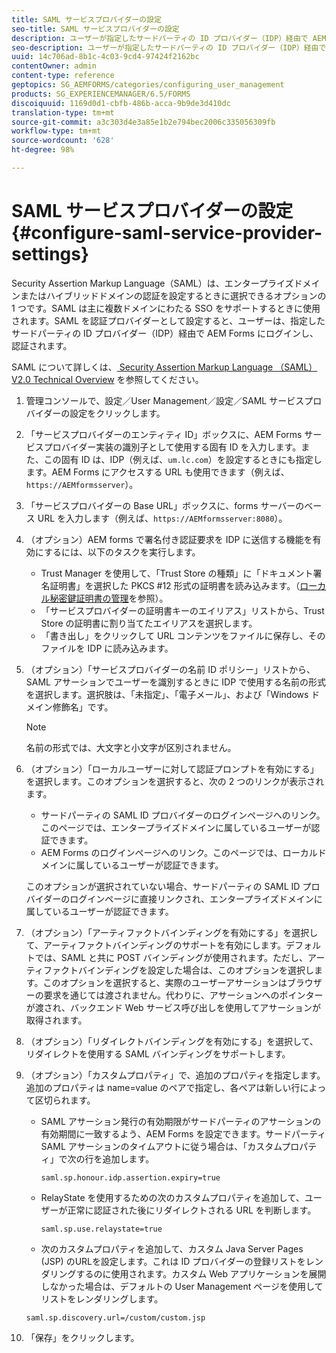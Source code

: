 ```yaml
---
title: SAML サービスプロバイダーの設定
seo-title: SAML サービスプロバイダーの設定
description: ユーザーが指定したサードパーティの ID プロバイダー（IDP）経由で AEM Forms にログインして認証できるように、SAML を認証プロバイダーとして設定できます。
seo-description: ユーザーが指定したサードパーティの ID プロバイダー（IDP）経由で AEM Forms にログインして認証できるように、SAML を認証プロバイダーとして設定できます。
uuid: 14c706ad-8b1c-4c03-9cd4-97424f2162bc
contentOwner: admin
content-type: reference
geptopics: SG_AEMFORMS/categories/configuring_user_management
products: SG_EXPERIENCEMANAGER/6.5/FORMS
discoiquuid: 1169d0d1-cbfb-486b-acca-9b9de3d410dc
translation-type: tm+mt
source-git-commit: a3c303d4e3a85e1b2e794bec2006c335056309fb
workflow-type: tm+mt
source-wordcount: '628'
ht-degree: 98%

---
```



# SAML サービスプロバイダーの設定{#configure-saml-service-provider-settings}

Security Assertion Markup Language（SAML）は、エンタープライズドメインまたはハイブリッドドメインの認証を設定するときに選択できるオプションの 1 つです。SAML は主に複数ドメインにわたる SSO をサポートするときに使用されます。SAML を認証プロバイダーとして設定すると、ユーザーは、指定したサードパーティの ID プロバイダー（IDP）経由で AEM Forms にログインし、認証されます。

SAML について詳しくは、[ Security Assertion Markup Language （SAML） V2.0 Technical Overview](https://www.oasis-open.org/committees/download.php/20645/sstc-saml-tech-overview-2%200-draft-10.pdf) を参照してください。

1. 管理コンソールで、設定／User Management／設定／SAML サービスプロバイダーの設定をクリックします。
1. 「サービスプロバイダーのエンティティ ID」ボックスに、AEM Forms サービスプロバイダー実装の識別子として使用する固有 ID を入力します。また、この固有 ID は、IDP（例えば、`um.lc.com`）を設定するときにも指定します。AEM Forms にアクセスする URL も使用できます（例えば、`https://AEMformsserver`）。
1. 「サービスプロバイダーの Base URL」ボックスに、forms サーバーのベース URL を入力します（例えば、`https://AEMformsserver:8080`）。
1. （オプション）AEM forms で署名付き認証要求を IDP に送信する機能を有効にするには、以下のタスクを実行します。

   * Trust Manager を使用して、「Trust Store の種類」に「ドキュメント署名証明書」を選択した PKCS #12 形式の証明書を読み込みます。（[ローカル秘密鍵証明書の管理](/help/forms/using/admin-help/local-credentials.md#managing-local-credentials)を参照）。
   * 「サービスプロバイダーの証明書キーのエイリアス」リストから、Trust Store の証明書に割り当てたエイリアスを選択します。
   * 「書き出し」をクリックして URL コンテンツをファイルに保存し、そのファイルを IDP に読み込みます。

1. （オプション）「サービスプロバイダーの名前 ID ポリシー」リストから、SAML アサーションでユーザーを識別するときに IDP で使用する名前の形式を選択します。選択肢は、「未指定」、「電子メール」、および「Windows ドメイン修飾名」です。

   >[!NOTE]
   >
   >名前の形式では、大文字と小文字が区別されません。

1. （オプション）「ローカルユーザーに対して認証プロンプトを有効にする」を選択します。このオプションを選択すると、次の 2 つのリンクが表示されます。

   * サードパーティの SAML ID プロバイダーのログインページへのリンク。このページでは、エンタープライズドメインに属しているユーザーが認証できます。
   * AEM Forms のログインページへのリンク。このページでは、ローカルドメインに属しているユーザーが認証できます。

   このオプションが選択されていない場合、サードパーティの SAML ID プロバイダーのログインページに直接リンクされ、エンタープライズドメインに属しているユーザーが認証できます。

1. （オプション）「アーティファクトバインディングを有効にする」を選択して、アーティファクトバインディングのサポートを有効にします。デフォルトでは、SAML と共に POST バインディングが使用されます。ただし、アーティファクトバインディングを設定した場合は、このオプションを選択します。このオプションを選択すると、実際のユーザーアサーションはブラウザーの要求を通じては渡されません。代わりに、アサーションへのポインターが渡され、バックエンド Web サービス呼び出しを使用してアサーションが取得されます。
1. （オプション）「リダイレクトバインディングを有効にする」を選択して、リダイレクトを使用する SAML バインディングをサポートします。
1. （オプション）「カスタムプロパティ」で、追加のプロパティを指定します。追加のプロパティは name=value のペアで指定し、各ペアは新しい行によって区切られます。

   * SAML アサーション発行の有効期限がサードパーティのアサーションの有効期間に一致するよう、AEM Forms を設定できます。サードパーティ SAML アサーションのタイムアウトに従う場合は、「カスタムプロパティ」で次の行を追加します。

      `saml.sp.honour.idp.assertion.expiry=true`

   * RelayState を使用するための次のカスタムプロパティを追加して、ユーザーが正常に認証された後にリダイレクトされる URL を判断します。

      `saml.sp.use.relaystate=true`

   * 次のカスタムプロパティを追加して、カスタム Java Server Pages (JSP) のURLを設定します。これは ID プロバイダーの登録リストをレンダリングするのに使用されます。カスタム Web アプリケーションを展開しなかった場合は、デフォルトの User Management ページを使用してリストをレンダリングします。

   `saml.sp.discovery.url=/custom/custom.jsp`

1. 「保存」をクリックします。

